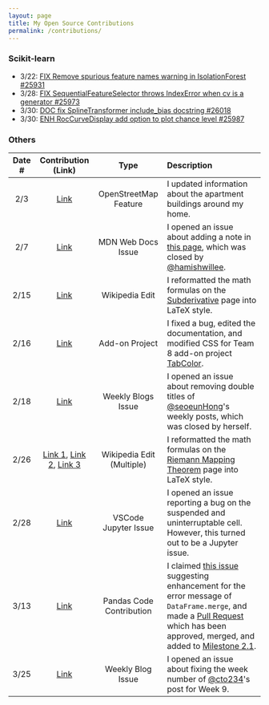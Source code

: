 ```yaml
---
layout: page
title: My Open Source Contributions
permalink: /contributions/
---
```


<!--
Type of the contribution should be "Wikipedia edit", "OpenStreet Map feature", "Documentation", "Course website", "Blog",
"Browser Add-on", etc.

The description should include a brief summary of what you did.

The link should bring us to a public page that shows your contribution. 

Replace the first row with your own contribution. 

-->

### Scikit-learn

- 3/22: [FIX Remove spurious feature names warning in IsolationForest #25931](https://github.com/scikit-learn/scikit-learn/pull/25931)
- 3/28: [FIX SequentialFeatureSelector throws IndexError when cv is a generator #25973](https://github.com/scikit-learn/scikit-learn/pull/25973)
- 3/30: [DOC fix SplineTransformer include_bias docstring #26018](https://github.com/scikit-learn/scikit-learn/pull/26018)
- 3/30: [ENH RocCurveDisplay add option to plot chance level #25987](https://github.com/scikit-learn/scikit-learn/pull/25987)

### Others

| Date # | Contribution (Link) | Type | Description |
|:---:|:---:|:---:|:---|
| 2/3 | [Link](https://www.openstreetmap.org/changeset/132062097) | OpenStreetMap Feature | I updated information about the apartment buildings around my home. |
| 2/7 | [Link](https://github.com/mdn/content/issues/24248) | MDN Web Docs Issue | I opened an issue about adding a note in [this page](https://developer.mozilla.org/en-US/docs/Mozilla/Add-ons/WebExtensions/Your_first_WebExtension), which was closed by [@hamishwillee](https://github.com/hamishwillee). |
| 2/15 | [Link](https://en.wikipedia.org/w/index.php?title=Subderivative&diff=prev&oldid=1139611483) | Wikipedia Edit | I reformatted the math formulas on the [Subderivative](https://en.wikipedia.org/wiki/Subderivative) page into LaTeX style. |
| 2/16 | [Link](https://github.com/ossd-s23/TabColor/pull/9) | Add-on Project | I fixed a bug, edited the documentation, and modified CSS for Team 8 add-on project [TabColor](https://github.com/ossd-s23/TabColor). |
| 2/18 | [Link](https://github.com/ossd-s23/seoeunHong-weekly/issues/3) | Weekly Blogs Issue | I opened an issue about removing double titles of [@seoeunHong](https://github.com/seoeunHong)'s weekly posts, which was closed by herself. |
| 2/26 | [Link 1](https://en.wikipedia.org/w/index.php?title=Riemann_mapping_theorem&diff=prev&oldid=1141679187), [Link 2](https://en.wikipedia.org/w/index.php?title=Riemann_mapping_theorem&diff=prev&oldid=1141864673), [Link 3](https://en.wikipedia.org/w/index.php?title=Riemann_mapping_theorem&diff=prev&oldid=1142966462) | Wikipedia Edit (Multiple) | I reformatted the math formulas on the [Riemann Mapping Theorem](https://en.wikipedia.org/wiki/Riemann_mapping_theorem) page into LaTeX style. |
| 2/28 | [Link](https://github.com/microsoft/vscode-jupyter/issues/12972) | VSCode Jupyter Issue | I opened an issue reporting a bug on the suspended and uninterruptable cell. However, this turned out to be a Jupyter issue. |
| 3/13 | [Link](https://github.com/pandas-dev/pandas/pull/51947) | Pandas Code Contribution | I claimed [this issue](https://github.com/pandas-dev/pandas/issues/51861) suggesting enhancement for the error message of `DataFrame.merge`, and made a [Pull Request](https://github.com/pandas-dev/pandas/pull/51947) which has been approved, merged, and added to [Milestone 2.1](https://github.com/pandas-dev/pandas/milestone/103). |
| 3/25 | [Link](https://github.com/ossd-s23/cto234-weekly/issues/1) | Weekly Blog Issue | I opened an issue about fixing the week number of [@cto234](https://github.com/cto234)'s post for Week 9. |
